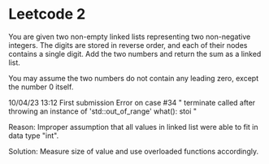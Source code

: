 
# Leetcode 2
You are given two non-empty linked lists representing two non-negative integers. The digits are stored in reverse order, and each of their nodes contains a single digit. Add the two numbers and return the sum as a linked list.

You may assume the two numbers do not contain any leading zero, except the number 0 itself.

10/04/23 13:12
First submission
Error on case #34 "
terminate called after throwing an instance of 'std::out_of_range'
  what():  stoi
"

Reason:
Improper assumption that all values in linked list were able to fit in data type "int".

Solution:
Measure size of value and use overloaded functions accordingly.